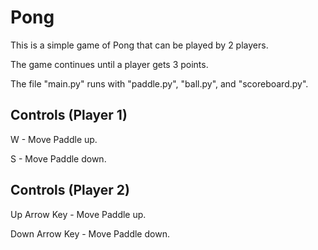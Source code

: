 # Pong

This is a simple game of Pong that can be played by 2 players.

The game continues until a player gets 3 points.

The file "main.py" runs with "paddle.py", "ball.py", and "scoreboard.py".

## Controls (Player 1) ##

W - Move Paddle up.

S - Move Paddle down.

## Controls (Player 2) ##

Up Arrow Key - Move Paddle up.

Down Arrow Key - Move Paddle down.
